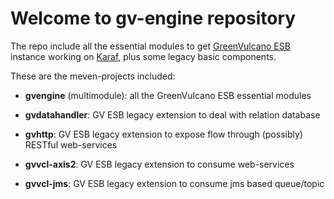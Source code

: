 # Welcome to gv-engine repository

The repo include all the essential modules to get [GreenVulcano ESB](http://www.greenvulcano.com) instance working on [Karaf](http://karaf.apache.org/), plus some legacy basic components.

These are the meven-projects included:

* **gvengine** (multimodule): all the GreenVulcano ESB essential modules

* **gvdatahandler**: GV ESB legacy extension to deal with relation database
* **gvhttp**: GV ESB legacy extension to expose flow through (possibly) RESTful web-services

* **gvvcl-axis2**: GV ESB legacy extension to consume web-services
* **gvvcl-jms**: GV ESB legacy extension to consume jms based queue/topic
